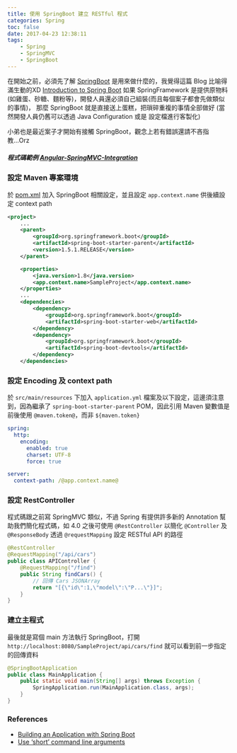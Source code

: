 ```yaml
---
title: 使用 SpringBoot 建立 RESTful 程式
categories: Spring
toc: false
date: 2017-04-23 12:38:11
tags:
    - Spring
    - SpringMVC
    - SpringBoot
---
```

在開始之前，必須先了解 [SpringBoot](https://projects.spring.io/spring-boot/) 是用來做什麼的，我覺得這篇 Blog 比喻得滿生動的XD [Introduction to Spring Boot](https://blog.mimacom.com/introduction-to-spring-boot/)
如果 SpringFramework 是提供原物料(如雞蛋、砂糖、麵粉等)，開發人員還必須自己組裝(而且每個案子都會先做類似的事情)，
那麼 SpringBoot 就是直接送上蛋糕，把瑣碎重複的事情全部做好 (當然開發人員仍舊可以透過 Java Configuration 或是 設定檔進行客製化)

小弟也是最近案子才開始有接觸 SpringBoot，觀念上若有錯誤還請不吝指教...Orz

#### *程式碼範例 [Angular-SpringMVC-Integration](https://github.com/Coffee0127/Angular-SpringMVC-Integration/commit/5e91cf1b69b393069029314f204e21bc67439c9f)*

### 設定 Maven 專案環境
於 [pom.xml](https://github.com/Coffee0127/Angular-SpringMVC-Integration/commit/3aff0f3830ac9973b660136158441c8b8cdff4ff) 加入 SpringBoot 相關設定，並且設定 `app.context.name` 供後續設定 context path
```xml
<project>
    ...
    <parent>
        <groupId>org.springframework.boot</groupId>
        <artifactId>spring-boot-starter-parent</artifactId>
        <version>1.5.1.RELEASE</version>
    </parent>

    <properties>
        <java.version>1.8</java.version>
        <app.context.name>SampleProject</app.context.name>
    </properties>
    ...
    <dependencies>
        <dependency>
            <groupId>org.springframework.boot</groupId>
            <artifactId>spring-boot-starter-web</artifactId>
        </dependency>
        <dependency>
            <groupId>org.springframework.boot</groupId>
            <artifactId>spring-boot-devtools</artifactId>
        </dependency>
    </dependencies>
```

### 設定 Encoding 及 context path
於 `src/main/resources` 下加入 `application.yml` 檔案及以下設定，這邊須注意到，因為繼承了 `spring-boot-starter-parent` POM，因此引用 Maven 變數值是前後使用 `@maven.token@`，而非 `${maven.token}`
```yml
spring:
  http:
    encoding:
      enabled: true
      charset: UTF-8
      force: true

server:
  context-path: /@app.context.name@
```

### 設定 RestController
程式碼跟之前寫 SpringMVC 類似，不過 Spring 有提供許多新的 Annotation 幫助我們簡化程式碼，如 4.0 之後可使用 `@RestController` 以簡化 `@Controller` 及 `@ResponseBody`
透過 `@requestMapping` 設定 RESTful API 的路徑
```java
@RestController
@RequestMapping("/api/cars")
public class APIController {
    @RequestMapping("/find")
    public String findCars() {
        // 回傳 Cars JSONArray
        return "[{\"id\":1,\"model\":\"P...\"}]";
    }
}
```

### 建立主程式
最後就是寫個 main 方法執行 SpringBoot，打開 `http://localhost:8080/SampleProject/api/cars/find` 就可以看到前一步指定的回傳資料
```java
@SpringBootApplication
public class MainApplication {
    public static void main(String[] args) throws Exception {
        SpringApplication.run(MainApplication.class, args);
    }
}
```

### References
* [Building an Application with Spring Boot](https://spring.io/guides/gs/spring-boot/)
* [Use ‘short’ command line arguments](http://docs.spring.io/spring-boot/docs/1.5.1.RELEASE/reference/html/howto-properties-and-configuration.html#howto-use-short-command-line-arguments)
